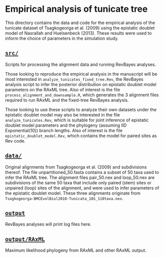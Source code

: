 # Empirical analysis of tunicate tree

This directory contains the data and code for the empirical analysis of the tunicate dataset of Tsagkogeorga et al. (2009) using the epistatic doublet model of Nasrallah and Huelsenbeck (2013).
These results were used to inform the choice of parameters in the simulation study.

## [`src/`](src)
Scripts for processing the alignment data and running RevBayes analyses.

Those looking to reproduce the empirical analysis in the manuscript will be most interested in `analyze_tunicates_fixed_tree.Rev`, the RevBayes analysis script to infer the posterior distribution on epistatic doublet model parameters on the RAxML tree.
Also of interest is the file `process_alignment_and_downsample.R`, which generates the 3 alignment files required to run RAxML and the fixed-tree RevBayes analysis.

Those looking to use these scripts to analyze their own datasets under the epistatic doublet model may also be interested in the file `analyze_tunicates.Rev`, which is suitable for joint inference of epistatic doublet model parameters and the phylogeny (assuming IID Exponential(10)) branch lengths.
Also of interest is the file `epistatic_doublet_model.Rev`, which contains the model for paired sites as Rev code.

## [`data/`](data)
Original alignments from Tsagkogeorga et al. (2009) and subdivisions thereof.
The file unpartitioned_50.fasta contains a subset of 50 taxa used to infer the RAxML tree.
The alignment files pair_50.nex and loop_50.nex are subdivisions of the same 50 taxa that include only paired (stem) sites or unpaired (loop) sites of the alignment, and were used to infer parameters of the epistatic doublet model.
These three alignments originate from `Tsagkogeorga-BMCEvolBiol2010-Tunicata_18S_110taxa.nex`.

## [`output`](output)
RevBayes analyses will print log files here.

## [`output/RAxML`](output/RAxML)
Maximum likelihood phylogeny from RAxML and other RAxML output.
